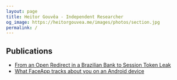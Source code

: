 ```yaml
---
layout: page
title: Heitor Gouvêa - Independent Researcher
og_image: https://heitorgouvea.me/images/photos/section.jpg
permalink: /
---
```


## Publications

* [From an Open Redirect in a Brazilian Bank to Session Token Leak](/2020/01/03/From-Open-Redirect-to-Session-Token-Leak)
* [What FaceApp tracks about you on an Android device](/2020/06/14/What-FaceApp-tracks-about-you-on-an-Android-device)